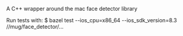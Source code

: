 A C++ wrapper around the mac face detector library

Run tests with:
$ bazel test --ios_cpu=x86_64 --ios_sdk_version=8.3 //mug/face_detector/...
